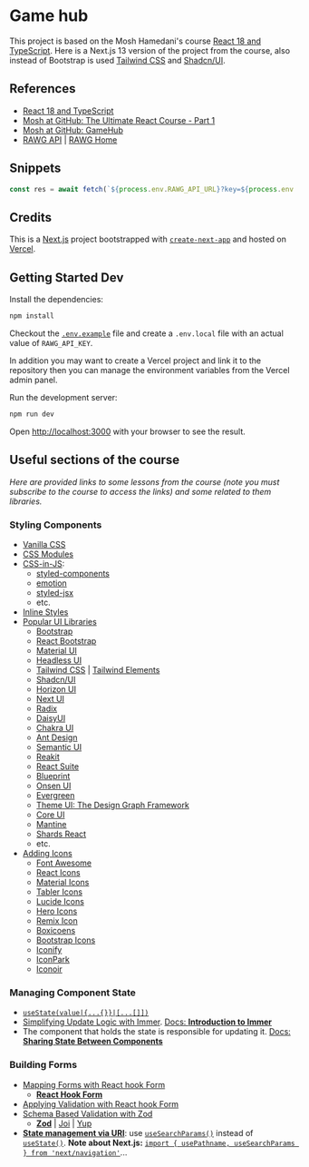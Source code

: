 # Game hub

This project is based on the Mosh Hamedani's course [React 18 and TypeScript](https://codewithmosh.com/p/ultimate-react-part1). Here is a Next.js 13 version of the project from the course, also instead of Bootstrap is used [Tailwind CSS](https://tailwindcss.com/) and [Shadcn/UI](https://ui.shadcn.com/).

## References

- [React 18 and TypeScript](https://codewithmosh.com/p/ultimate-react-part1)
- [Mosh at GitHub: The Ultimate React Course - Part 1](https://github.com/mosh-hamedani/react-course-part1)
- [Mosh at GitHub: GameHub](https://github.com/mosh-hamedani/game-hub)
- [RAWG API](https://rawg.io/apidocs) | [RAWG Home](https://rawg.io/)

## Snippets

```js
const res = await fetch(`${process.env.RAWG_API_URL}?key=${process.env.RAWG_API_KEY}`);
```

## Credits

This is a [Next.js](https://nextjs.org/) project bootstrapped with [`create-next-app`](https://github.com/vercel/next.js/tree/canary/packages/create-next-app) and hosted on [Vercel](https://vercel.com/).

## Getting Started Dev

Install the dependencies:

```bash
npm install
```

Checkout the [`.env.example`](.env.example) file and create a `.env.local` file with an actual value of `RAWG_API_KEY`.

In addition you may want to create a Vercel project and link it to the repository then you can manage the environment variables from the Vercel admin panel.

Run the development server:

```bash
npm run dev
```

Open [http://localhost:3000](http://localhost:3000) with your browser to see the result.

## Useful sections of the course

*Here are provided links to some lessons from the course (note you must subscribe to the course to access the links) and some related to them libraries.*

### Styling Components

- [Vanilla CSS](https://members.codewithmosh.com/courses/ultimate-react-part1/lectures/45915379)
- [CSS Modules](https://members.codewithmosh.com/courses/ultimate-react-part1/lectures/45915384)
- [CSS-in-JS](https://members.codewithmosh.com/courses/ultimate-react-part1/lectures/45915383):
  - [styled-components](https://styled-components.com/)
  - [emotion](https://emotion.sh/docs/introduction)
  - [styled-jsx](https://github.com/vercel/styled-jsx)
  - etc.
- [Inline Styles](https://members.codewithmosh.com/courses/ultimate-react-part1/lectures/45915385)
- [Popular UI Libraries](https://members.codewithmosh.com/courses/ultimate-react-part1/lectures/45915381)
  - [Bootstrap](https://getbootstrap.com/)
  - [React Bootstrap](https://react-bootstrap.github.io/)
  - [Material UI](https://material-ui.com/)
  - [Headless UI](https://headlessui.com/)
  - [Tailwind CSS](https://tailwindcss.com/) | [Tailwind Elements](https://tailwind-elements.com/docs/standard/forms/inputs/)
  - [Shadcn/UI](https://ui.shadcn.com/)
  - [Horizon UI](https://horizon-ui.com/)
  - [Next UI](https://nextui.org/)
  - [Radix](https://www.radix-ui.com/)
  - [DaisyUI](https://daisyui.com/)
  - [Chakra UI](https://chakra-ui.com/)
  - [Ant Design](https://ant.design/)
  - [Semantic UI](https://semantic-ui.com/)
  - [Reakit](https://reakit.io/)
  - [React Suite](https://rsuitejs.com/)
  - [Blueprint](https://blueprintjs.com/)
  - [Onsen UI](https://onsen.io/react/)
  - [Evergreen](https://evergreen.segment.com/)
  - [Theme UI: The Design Graph Framework](https://theme-ui.com/)
  - [Core UI](https://coreui.io/)
  - [Mantine](https://mantine.dev/)
  - [Shards React](https://designrevision.com/downloads/shards-react/)
  - etc.
- [Adding Icons](https://members.codewithmosh.com/courses/ultimate-react-part1/lectures/45915386)
  - [Font Awesome](https://fontawesome.com/)
  - [React Icons](https://react-icons.github.io/react-icons/)
  - [Material Icons](https://material-ui.com/components/material-icons/)
  - [Tabler Icons](https://tablericons.com/)
  - [Lucide Icons](https://lucide.dev/)
  - [Hero Icons](https://heroicons.com/)
  - [Remix Icon](https://remixicon.com/)
  - [Boxicoens](https://boxicons.com/)
  - [Bootstrap Icons](https://icons.getbootstrap.com/)
  - [Iconify](https://iconify.design/)
  - [IconPark](https://iconpark.oceanengine.com/)
  - [Iconoir](https://iconoir.com/)

### Managing Component State

- [`useState(value|{...{}}|[...[]])`](https://members.codewithmosh.com/courses/ultimate-react-part1/lectures/45915783)
- [Simplifying Update Logic with Immer](https://members.codewithmosh.com/courses/ultimate-react-part1/lectures/45915730). [Docs: **Introduction to Immer**](https://immerjs.github.io/immer/)
- The component that holds the state is responsible for updating it. [Docs: **Sharing State Between Components**](https://react.dev/learn/sharing-state-between-components)

### Building Forms

- [Mapping Forms with React hook Form](https://members.codewithmosh.com/courses/ultimate-react-part1/lectures/45915810)
  - [**React Hook Form**](https://react-hook-form.com/)
- [Applying Validation with React hook Form](https://members.codewithmosh.com/courses/ultimate-react-part1/lectures/45915813)
- [Schema Based Validation with Zod](https://members.codewithmosh.com/courses/ultimate-react-part1/lectures/45915806)
  - [**Zod**](https://www.npmjs.com/package/zod-form-data) | [Joi](https://www.npmjs.com/package/joi) | [Yup](https://www.npmjs.com/package/yup)
- [**State management via URI**](https://www.youtube.com/watch?v=oZZEI23Ri6E): use [`useSearchParams()`](https://reactrouter.com/en/main/hooks/use-search-params) instead of [`useState()`](https://react.dev/reference/react/useState).
  **Note about Next.js:** [`import { usePathname, useSearchParams } from 'next/navigation'`](https://nextjs.org/docs/app/api-reference/functions/use-router#router-events)...
